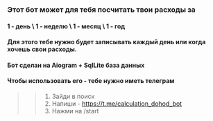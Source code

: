 ### Этот бот может для тебя посчитать твои расходы за 
#### 1 - день \ 1 - неделю \ 1 - месяц \ 1 - год
#### Для этого тебе нужно будет записывать каждый день или когда хочешь свои расходы. 

#### Бот сделан на Aiogram + SqlLite база данных

#### Чтобы использовать его - тебе нужно иметь телеграм
>> 1. Зайди в поиск
>> 2. Напиши - https://t.me/calculation_dohod_bot 
>> 3. Нажми на /start 